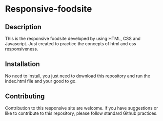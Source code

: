 # Responsive-foodsite

## Description
This is the responsive foodsite developed by using HTML, CSS and Javascript. Just created to practice the concepts of html and css responsiveness.

## Installation
No need to install, you just need to download this repository and run the index.html file and your good to go.

## Contributing
Contribution to this responsive site are welcome. If you have suggestions or like to contribute to this repository, please follow standard Github practices.
